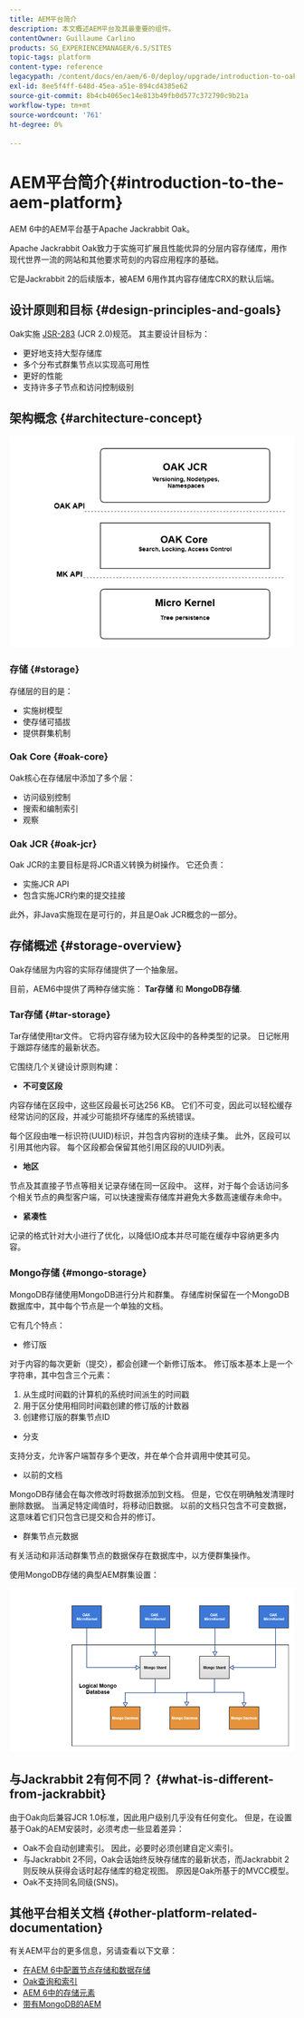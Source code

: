 ```yaml
---
title: AEM平台简介
description: 本文概述AEM平台及其最重要的组件。
contentOwner: Guillaume Carlino
products: SG_EXPERIENCEMANAGER/6.5/SITES
topic-tags: platform
content-type: reference
legacypath: /content/docs/en/aem/6-0/deploy/upgrade/introduction-to-oak
exl-id: 8ee5f4ff-648d-45ea-a51e-894cd4385e62
source-git-commit: 8b4cb4065ec14e813b49fb0d577c372790c9b21a
workflow-type: tm+mt
source-wordcount: '761'
ht-degree: 0%

---
```


# AEM平台简介{#introduction-to-the-aem-platform}

AEM 6中的AEM平台基于Apache Jackrabbit Oak。

Apache Jackrabbit Oak致力于实施可扩展且性能优异的分层内容存储库，用作现代世界一流的网站和其他要求苛刻的内容应用程序的基础。

它是Jackrabbit 2的后续版本，被AEM 6用作其内容存储库CRX的默认后端。

## 设计原则和目标 {#design-principles-and-goals}

Oak实施 [JSR-283](https://jcp.org/en/jsr/detail?id=283) (JCR 2.0)规范。 其主要设计目标为：

* 更好地支持大型存储库
* 多个分布式群集节点以实现高可用性
* 更好的性能
* 支持许多子节点和访问控制级别

## 架构概念 {#architecture-concept}

![chlimage_1-84](assets/chlimage_1-84.png)

### 存储 {#storage}

存储层的目的是：

* 实施树模型
* 使存储可插拔
* 提供群集机制

### Oak Core {#oak-core}

Oak核心在存储层中添加了多个层：

* 访问级别控制
* 搜索和编制索引
* 观察

### Oak JCR {#oak-jcr}

Oak JCR的主要目标是将JCR语义转换为树操作。 它还负责：

* 实施JCR API
* 包含实施JCR约束的提交挂接

此外，非Java实施现在是可行的，并且是Oak JCR概念的一部分。

## 存储概述 {#storage-overview}

Oak存储层为内容的实际存储提供了一个抽象层。

目前，AEM6中提供了两种存储实施： **Tar存储** 和 **MongoDB存储**.

### Tar存储 {#tar-storage}

Tar存储使用tar文件。 它将内容存储为较大区段中的各种类型的记录。 日记帐用于跟踪存储库的最新状态。

它围绕几个关键设计原则构建：

* **不可变区段**

内容存储在区段中，这些区段最长可达256 KB。 它们不可变，因此可以轻松缓存经常访问的区段，并减少可能损坏存储库的系统错误。

每个区段由唯一标识符(UUID)标识，并包含内容树的连续子集。 此外，区段可以引用其他内容。 每个区段都会保留其他引用区段的UUID列表。

* **地区**

节点及其直接子节点等相关记录存储在同一区段中。 这样，对于每个会话访问多个相关节点的典型客户端，可以快速搜索存储库并避免大多数高速缓存未命中。

* **紧凑性**

记录的格式针对大小进行了优化，以降低IO成本并尽可能在缓存中容纳更多内容。

### Mongo存储 {#mongo-storage}

MongoDB存储使用MongoDB进行分片和群集。 存储库树保留在一个MongoDB数据库中，其中每个节点是一个单独的文档。

它有几个特点：

* 修订版

对于内容的每次更新（提交），都会创建一个新修订版本。 修订版本基本上是一个字符串，其中包含三个元素：

1. 从生成时间戳的计算机的系统时间派生的时间戳
1. 用于区分使用相同时间戳创建的修订版的计数器
1. 创建修订版的群集节点ID

* 分支

支持分支，允许客户端暂存多个更改，并在单个合并调用中使其可见。

* 以前的文档

MongoDB存储会在每次修改时将数据添加到文档。 但是，它仅在明确触发清理时删除数据。 当满足特定阈值时，将移动旧数据。 以前的文档只包含不可变数据，这意味着它们只包含已提交和合并的修订。

* 群集节点元数据

有关活动和非活动群集节点的数据保存在数据库中，以方便群集操作。

使用MongoDB存储的典型AEM群集设置：

![chlimage_1-85](assets/chlimage_1-85.png)

## 与Jackrabbit 2有何不同？ {#what-is-different-from-jackrabbit}

由于Oak向后兼容JCR 1.0标准，因此用户级别几乎没有任何变化。 但是，在设置基于Oak的AEM安装时，必须考虑一些显着差异：

* Oak不会自动创建索引。 因此，必要时必须创建自定义索引。
* 与Jackrabbit 2不同，Oak会话始终反映存储库的最新状态，而Jackrabbit 2则反映从获得会话时起存储库的稳定视图。 原因是Oak所基于的MVCC模型。
* Oak不支持同名同级(SNS)。

## 其他平台相关文档 {#other-platform-related-documentation}

有关AEM平台的更多信息，另请查看以下文章：

* [在AEM 6中配置节点存储和数据存储](/help/sites-deploying/data-store-config.md)
* [Oak查询和索引](/help/sites-deploying/queries-and-indexing.md)
* [AEM 6中的存储元素](/help/sites-deploying/storage-elements-in-aem-6.md)
* [带有MongoDB的AEM](/help/sites-deploying/aem-with-mongodb.md)
